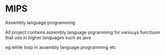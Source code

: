 # MIPS
Assembly language programming

All project contains assembly language prgramming for variouys functiuon that use in higher languages such as java 

eg:while loop in assembly language programming etc
